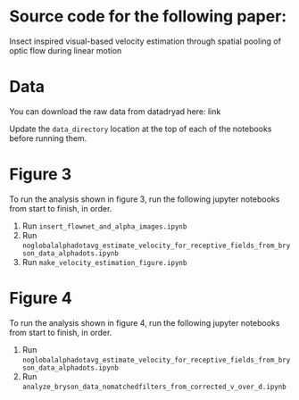 # Source code for the following paper:

Insect inspired visual-based velocity estimation through spatial pooling of optic flow during linear motion

# Data

You can download the raw data from datadryad here: link

Update the `data_directory` location at the top of each of the notebooks before running them. 

# Figure 3

To run the analysis shown in figure 3, run the following jupyter notebooks from start to finish, in order. 

1. Run `insert_flownet_and_alpha_images.ipynb`
2. Run `noglobalalphadotavg_estimate_velocity_for_receptive_fields_from_bryson_data_alphadots.ipynb`
3. Run `make_velocity_estimation_figure.ipynb`

# Figure 4

To run the analysis shown in figure 4, run the following jupyter notebooks from start to finish, in order. 

1. Run `noglobalalphadotavg_estimate_velocity_for_receptive_fields_from_bryson_data_alphadots.ipynb`
2. Run `analyze_bryson_data_nomatchedfilters_from_corrected_v_over_d.ipynb`